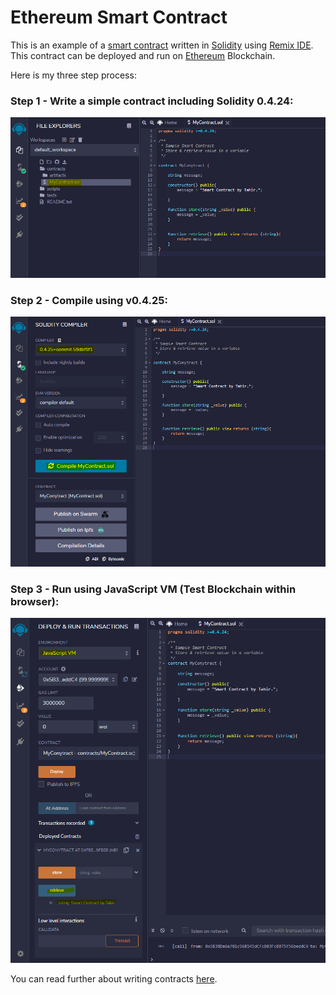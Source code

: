 # Ethereum Smart Contract

This is an example of a [smart contract](https://en.wikipedia.org/wiki/Smart_contract) written in [Solidity](https://docs.soliditylang.org) using [Remix IDE](https://remix.ethereum.org). This contract can be deployed and run on [Ethereum](https://ethereum.org/en/developers/docs/intro-to-ethereum) Blockchain.

Here is my three step process:

### Step 1 - Write a simple contract including Solidity 0.4.24:
<img src="images/01.png">

### Step 2 - Compile using v0.4.25:
<img src="/images/02.png">

### Step 3 - Run using JavaScript VM (Test Blockchain within browser):
<img src="images/03.png">

You can read further about writing contracts [here](https://www.dappuniversity.com/articles/solidity-tutorial).
